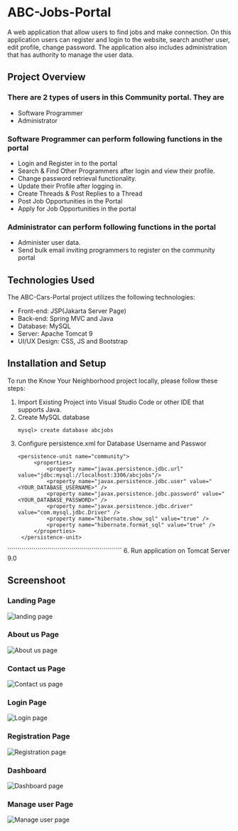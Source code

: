 # ABC-Jobs-Portal

A web application that allow users to find jobs and make connection. On this application users can register and login to the website, search another user, edit profile, change password. The application also includes administration that has authority to manage the user data.

## Project Overview

### There are 2 types of users in this Community portal. They are

- Software Programmer
- Administrator

### Software Programmer can perform following functions in the portal

- Login and Register in to the portal
- Search & Find Other Programmers after login and view their profile.
- Change password retrieval functionality.
- Update their Profile after logging in.
- Create Threads & Post Replies to a Thread
- Post Job Opportunities in the Portal
- Apply for Job Opportunities in the portal

### Administrator can perform following functions in the portal

- Administer user data.
- Send bulk email inviting programmers to register on the community portal

## Technologies Used

The ABC-Cars-Portal project utilizes the following technologies:

- Front-end: JSP(Jakarta Server Page)
- Back-end: Spring MVC and Java 
- Database: MySQL
- Server: Apache Tomcat 9
- UI/UX Design: CSS, JS and Bootstrap 

## Installation and Setup

To run the Know Your Neighborhood project locally, please follow these steps:

1. Import Existing Project into Visual Studio Code or other IDE that supports Java.
2. Create MySQL database
   ```
   mysql> create database abcjobs
   ```
4. Configure persistence.xml for Database Username and Passwor
   ````````````````````````````````````````````````````````
   <persistence-unit name="community">
		<properties>
			<property name="javax.persistence.jdbc.url" value="jdbc:mysql://localhost:3306/abcjobs"/>
			<property name="javax.persistence.jdbc.user" value="<YOUR_DATABASE_USERNAME>" />
			<property name="javax.persistence.jdbc.password" value="<YOUR_DATABASE_PASSWORD>" />
			<property name="javax.persistence.jdbc.driver" value="com.mysql.jdbc.Driver" />
			<property name="hibernate.show_sql" value="true" />
			<property name="hibernate.format_sql" value="true" />
		</properties>
	</persistence-unit>
</persistence>
   `````````````````````````````````````````````````````````
6. Run application on Tomcat Server 9.0

## Screenshoot
### Landing Page
![landing page](https://github.com/aguswirayasa/kyn/blob/master/Know%20Your%20Neighborhood%20Screenshoot/landing.png)

### About us Page
![About us page](https://github.com/aguswirayasa/kyn/blob/master/Know%20Your%20Neighborhood%20Screenshoot/about-us.jpeg)
### Contact us Page

![Contact us page](https://github.com/aguswirayasa/kyn/blob/master/Know%20Your%20Neighborhood%20Screenshoot/contact-us.png)

### Login Page
![Login page](https://github.com/aguswirayasa/kyn/blob/master/Know%20Your%20Neighborhood%20Screenshoot/login.png)

### Registration Page
![Registration page](https://github.com/aguswirayasa/kyn/blob/master/Know%20Your%20Neighborhood%20Screenshoot/registration.png)

### Dashboard
![Dashboard page](https://github.com/aguswirayasa/kyn/blob/master/Know%20Your%20Neighborhood%20Screenshoot/profile.png)

### Manage user Page
![Manage user page](https://github.com/aguswirayasa/kyn/blob/master/Know%20Your%20Neighborhood%20Screenshoot/manage-user.png)

